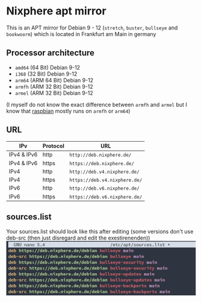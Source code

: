 # Nixphere apt mirror
This is an APT mirror for Debian 9 - 12 (`stretch`, `buster`, `bullseye` and `bookwoorm`) which is located in Frankfurt am Main in germany

## Processor architecture
- `amd64` (64 Bit) Debian 9-12
- `i368` (32 Bit) Debian 9-12
- `arm64` (ARM 64 Bit) Debian 9-12
- `armfh` (ARM 32 Bit) Debian 9-12
- `armel` (ARM 32 Bit) Debian 9-12 

(I myself do not know the exact difference between `armfh` and `armel` but I know that <a href="http://www.raspbian.org/">raspbian</a> mostly runs on `armfh` or `arm64`)
## URL
| IPv | Protocol | URL |
|--|--|--|
| IPv4 & IPv6 | http | `http://deb.nixphere.de/` |
| IPv4 & IPv6 | https | `https://deb.nixphere.de/` |
| IPv4 | http | `http://deb.v4.nixphere.de/` |
| IPv4 | https | `https://deb.v4.nixphere.de/` |
| IPv6 | http | `http://deb.v6.nixphere.de/` |
| IPv6 | https | `https://deb.v6.nixphere.de/` |

## sources.list
Your sources.list should look like this after editing (some versions don't use deb-src (then just disregard and edit the exestirenenden))<br>
<img src="https://github.com/Nixphere/APt-Mirror/raw/main/Screenshot%202023-02-24%20014427.png">

